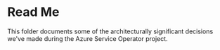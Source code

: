 # Read Me

This folder documents some of the architecturally significant decisions we've made during the Azure Service Operator project. 

